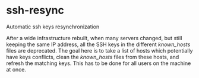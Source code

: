 # ssh-resync
Automatic ssh keys resynchronization

After a wide infrastructure rebuilt, when many servers changed, but still keeping the same IP address, all the SSH keys in the different *known_hosts* files are deprecated. The goal here is to take a list of hosts which potentially have keys conflicts, clean the *known_hosts* files from these hosts, and refresh the matching keys. This has to be done for all users on the machine at once.
